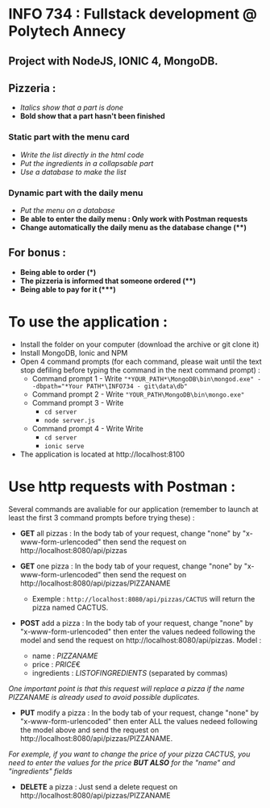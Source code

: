 # INFO 734 : Fullstack development @ Polytech Annecy

## Project with NodeJS, IONIC 4, MongoDB.

## Pizzeria :

* *Italics show that a part is done*
* **Bold show that a part hasn't been finished**

### Static part with the menu card
* *Write the list directly in the html code*
* *Put the ingredients in a collapsable part*
* *Use a database to make the list*

### Dynamic part with the daily menu

* *Put the menu on a database*
* **Be able to enter the daily menu : Only work with Postman requests**
* **Change automatically the daily menu as the database change (\*\*)**

## For bonus :

* **Being able to order (\*)**
* **The pizzeria is informed that someone ordered (\*\*)**
* **Being able to pay for it (\*\*\*)**

# To use the application :

* Install the folder on your computer (download the archive or git clone it)
* Install MongoDB, Ionic and NPM
* Open 4 command prompts (for each command, please wait until the text stop defiling before typing the command in the next command prompt) :
  * Command prompt 1 - Write ```"*YOUR_PATH*\MongoDB\bin\mongod.exe" --dbpath="*Your PATH*\INFO734 - git\data\db"```
  * Command prompt 2 - Write ```"YOUR_PATH\MongoDB\bin\mongo.exe"```
  * Command prompt 3 - Write
    * ```cd server```
    * ```node server.js```
  * Command prompt 4 - Write Write
    * ```cd server```
    * ```ionic serve```
* The application is located at http://localhost:8100

# Use http requests with Postman :
Several commands are avaliable for our application (remember to launch at least the first 3 command prompts before trying these) :

* **GET** all pizzas : In the body tab of your request, change "none" by "x-www-form-urlencoded" then send the request on http://localhost:8080/api/pizzas
* **GET** one pizza : In the body tab of your request, change "none" by "x-www-form-urlencoded" then send the request on http://localhost:8080/api/pizzas/PIZZANAME
  * Exemple : ```http://localhost:8080/api/pizzas/CACTUS``` will return the pizza named CACTUS.


* **POST** add a pizza : In the body tab of your request, change "none" by "x-www-form-urlencoded" then enter the values nedeed following the model and send the request on http://localhost:8080/api/pizzas.
Model :
  * name : *PIZZANAME*
  * price : *PRICE*€
  * ingredients : *LISTOFINGREDIENTS* (separated by commas)

*One important point is that this request will replace a pizza if the name PIZZANAME is already used to avoid possible duplicates.*


* **PUT** modify a pizza : In the body tab of your request, change "none" by "x-www-form-urlencoded" then enter ALL the values nedeed following the model above and send the request on http://localhost:8080/api/pizzas/PIZZANAME.

*For exemple, if you want to change the price of your pizza CACTUS, you need to enter the values for the price __BUT ALSO__ for the "name" and "ingredients" fields*

* **DELETE** a pizza : Just send a delete request on http://localhost:8080/api/pizzas/PIZZANAME

